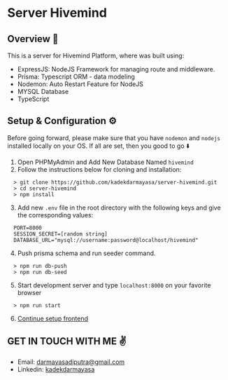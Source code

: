 # Server Hivemind

## Overview 🚀

This is a server for Hivemind Platform, where was built using:

- ExpressJS: NodeJS Framework for managing route and middleware.
- Prisma: Typescript ORM - data modeling
- Nodemon: Auto Restart Feature for NodeJS
- MYSQL Database
- TypeScript

## Setup & Configuration ⚙️

Before going forward, please make sure that you have `nodemon` and `nodejs` installed locally on your OS. If all are set, then you good to go ⬇️

1. Open PHPMyAdmin and Add New Database Named `hivemind`
2. Follow the instructions below for cloning and installation:

```
  > git clone https://github.com/kadekdarmayasa/server-hivemind.git
  > cd server-hivemind
  > npm install
```

3. Add new `.env` file in the root directory with the following keys and give the corresponding values:

```
  PORT=8000
  SESSION_SECRET=[random string]
  DATABASE_URL="mysql://username:password@localhost/hivemind"
```

4. Push prisma schema and run seeder command.

```
  > npm run db-push
  > npm run db-seed
```

5. Start development server and type `localhost:8000` on your favorite browser

```
  > npm run start
```

6. [Continue setup frontend](https://github.com/kadekdarmayasa/hivemind)

## GET IN TOUCH WITH ME ✌️

- Email: [darmayasadiputra@gmail.com](mailto:darmayasadiputra@gmail.com)
- Linkedin: [kadekdarmayasa](https://linkedin.com/in/kadekdarmayasa)
